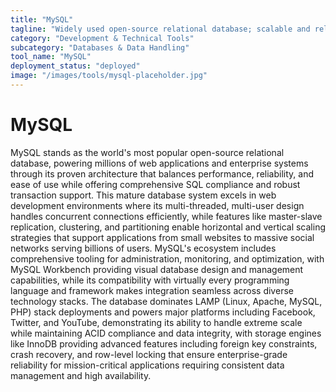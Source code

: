 ```yaml
---
title: "MySQL"
tagline: "Widely used open-source relational database; scalable and reliable"
category: "Development & Technical Tools"
subcategory: "Databases & Data Handling"
tool_name: "MySQL"
deployment_status: "deployed"
image: "/images/tools/mysql-placeholder.jpg"
---
```


# MySQL

MySQL stands as the world's most popular open-source relational database, powering millions of web applications and enterprise systems through its proven architecture that balances performance, reliability, and ease of use while offering comprehensive SQL compliance and robust transaction support. This mature database system excels in web development environments where its multi-threaded, multi-user design handles concurrent connections efficiently, while features like master-slave replication, clustering, and partitioning enable horizontal and vertical scaling strategies that support applications from small websites to massive social networks serving billions of users. MySQL's ecosystem includes comprehensive tooling for administration, monitoring, and optimization, with MySQL Workbench providing visual database design and management capabilities, while its compatibility with virtually every programming language and framework makes integration seamless across diverse technology stacks. The database dominates LAMP (Linux, Apache, MySQL, PHP) stack deployments and powers major platforms including Facebook, Twitter, and YouTube, demonstrating its ability to handle extreme scale while maintaining ACID compliance and data integrity, with storage engines like InnoDB providing advanced features including foreign key constraints, crash recovery, and row-level locking that ensure enterprise-grade reliability for mission-critical applications requiring consistent data management and high availability.